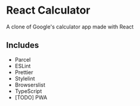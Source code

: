 # React Calculator

A clone of Google's calculator app made with React

## Includes

- Parcel
- ESLint
- Prettier
- Stylelint
- Browserslist
- TypeScript
- [TODO] PWA
